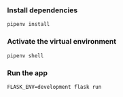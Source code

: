 
### Install dependencies

```
pipenv install
```

### Activate the virtual environment

```
pipenv shell
```

### Run the app

```
FLASK_ENV=development flask run
```